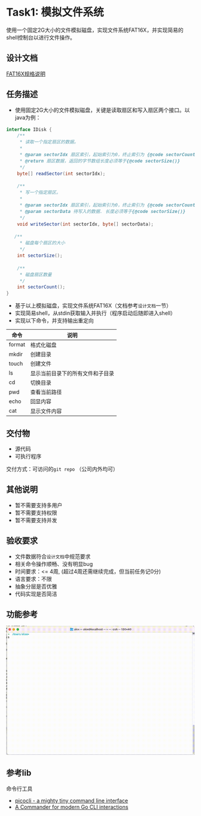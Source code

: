 # Task1: 模拟文件系统
使用一个固定2G大小的文件模拟磁盘，实现文件系统FAT16X，并实现简易的shell控制台以进行文件操作。

## 设计文档
[FAT16X规格说明](./docs/fat16x-spec.md) 

## 任务描述
- 使用固定2G大小的文件模拟磁盘，关键是读取扇区和写入扇区两个接口。以java为例：
```java
interface IDisk {
    /**
     * 读取一个指定扇区的数据。
     * 
     * @param sectorIdx 扇区索引，起始索引为0，终止索引为 {@code sectorCount()-1}
     * @return 扇区数据，返回的字节数组长度必须等于{@code sectorSize()}
     */
    byte[] readSector(int sectorIdx);

    /**
     * 写一个指定扇区。
     * 
     * @param sectorIdx 扇区索引，起始索引为0，终止索引为 {@code sectorCount()-1}
     * @param sectorData 待写入的数据. 长度必须等于{@code sectorSize()}
     */
    void writeSector(int sectorIdx, byte[] sectorData);

   /**
     * 磁盘每个扇区的大小
     */
    int sectorSize();

    /**
     * 磁盘扇区数量
     */
    int sectorCount();
}
```
- 基于以上模拟磁盘，实现文件系统FAT16X（文档参考`设计文档`一节）
- 实现简易shell，从stdin获取输入并执行（程序启动后随即进入shell）
- 实现以下命令，并支持输出重定向

| 命令  | 说明   |
| ---- | -----  |
| format     | 格式化磁盘 |
| mkdir      | 创建目录   |
| touch      | 创建文件   |
| ls         | 显示当前目录下的所有文件和子目录 |
| cd         | 切换目录   |
| pwd        | 查看当前路径   |
| echo       | 回显内容   |
| cat        | 显示文件内容   |

## 交付物
- 源代码
- 可执行程序

交付方式：可访问的`git repo` （公司内外均可）

## 其他说明
- 暂不需要支持多用户
- 暂不需要支持权限
- 暂不需要支持并发

## 验收要求
- 文件数据符合`设计文档`中规范要求
- 相关命令操作顺畅、没有明显bug
- 时间要求：<= 4周, (超过4周还需继续完成，但当前任务记0分)
- 语言要求：不限
- 抽象分层是否优雅
- 代码实现是否简洁

## 功能参考
![./docs/demo.gif](./docs/demo.gif)


## 参考lib
命令行工具
- [picocli - a mighty tiny command line interface](https://picocli.info/)
- [A Commander for modern Go CLI interactions](https://cobra.dev/)
